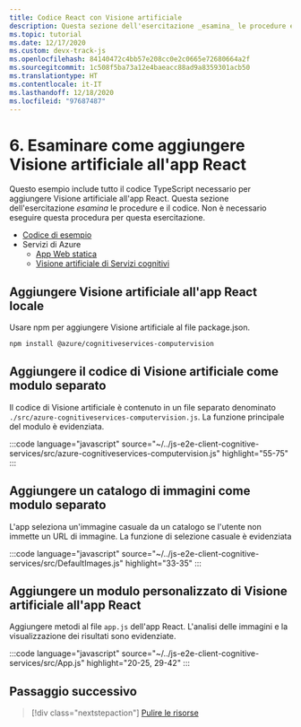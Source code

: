 ```yaml
---
title: Codice React con Visione artificiale
description: Questa sezione dell'esercitazione _esamina_ le procedure e il codice. Non è necessario eseguire questa procedura per questa esercitazione.
ms.topic: tutorial
ms.date: 12/17/2020
ms.custom: devx-track-js
ms.openlocfilehash: 84140472c4bb57e208cc0e2c0665e72680664a2f
ms.sourcegitcommit: 1c508f5ba73a12e4baeacc88ad9a8359301acb50
ms.translationtype: HT
ms.contentlocale: it-IT
ms.lasthandoff: 12/18/2020
ms.locfileid: "97687487"
---
```

# <a name="6-review-how-to-add-computer-vision-to-the-react-app"></a>6. Esaminare come aggiungere Visione artificiale all'app React

Questo esempio include tutto il codice TypeScript necessario per aggiungere Visione artificiale all'app React. Questa sezione dell'esercitazione _esamina_ le procedure e il codice. Non è necessario eseguire questa procedura per questa esercitazione. 

* [Codice di esempio](https://github.com/Azure-Samples/js-e2e-client-cognitive-services)
* Servizi di Azure
    * [App Web statica](https://docs.microsoft.com/azure/static-web-apps)
    * [Visione artificiale di Servizi cognitivi](https://docs.microsoft.com/azure/cognitive-services/computer-vision/)

## <a name="add-computer-vision-to-local-react-app"></a>Aggiungere Visione artificiale all'app React locale

Usare npm per aggiungere Visione artificiale al file package.json. 

```bash
npm install @azure/cognitiveservices-computervision 
```

## <a name="add-computer-vision-code-as-separate-module"></a>Aggiungere il codice di Visione artificiale come modulo separato

Il codice di Visione artificiale è contenuto in un file separato denominato `./src/azure-cognitiveservices-computervision.js`. La funzione principale del modulo è evidenziata. 

:::code language="javascript" source="~/../js-e2e-client-cognitive-services/src/azure-cognitiveservices-computervision.js" highlight="55-75" :::

## <a name="add-catalog-of-images-as-separate-module"></a>Aggiungere un catalogo di immagini come modulo separato

L'app seleziona un'immagine casuale da un catalogo se l'utente non immette un URL di immagine. La funzione di selezione casuale è evidenziata 

:::code language="javascript" source="~/../js-e2e-client-cognitive-services/src/DefaultImages.js" highlight="33-35" :::

## <a name="add-custom-computer-vision-module-to-react-app"></a>Aggiungere un modulo personalizzato di Visione artificiale all'app React

Aggiungere metodi al file `app.js` dell'app React. L'analisi delle immagini e la visualizzazione dei risultati sono evidenziate.

:::code language="javascript" source="~/../js-e2e-client-cognitive-services/src/App.js" highlight="20-25, 29-42" :::

## <a name="next-step"></a>Passaggio successivo

> [!div class="nextstepaction"]
> [Pulire le risorse](clean-up-resources.md) 